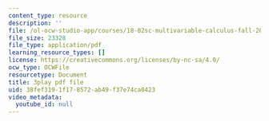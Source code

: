 ```yaml
---
content_type: resource
description: ''
file: /ol-ocw-studio-app/courses/18-02sc-multivariable-calculus-fall-2010/38fef3191f178572ab49f37e74ca0423_-pr1TLyPyDw.pdf
file_size: 23328
file_type: application/pdf
learning_resource_types: []
license: https://creativecommons.org/licenses/by-nc-sa/4.0/
ocw_type: OCWFile
resourcetype: Document
title: 3play pdf file
uid: 38fef319-1f17-8572-ab49-f37e74ca0423
video_metadata:
  youtube_id: null
---
```

